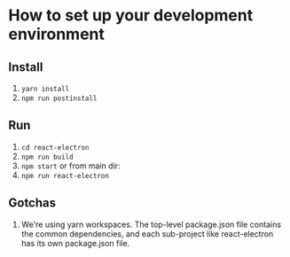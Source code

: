 # How to set up your development environment

## Install
1. `yarn install`
2. `npm run postinstall`

## Run
1. `cd react-electron`
3. `npm run build`
2. `npm start`
or from main dir:
1. `npm run react-electron`

## Gotchas
1. We're using yarn workspaces. The top-level package.json file contains the common dependencies, and each sub-project like react-electron has its own package.json file.
